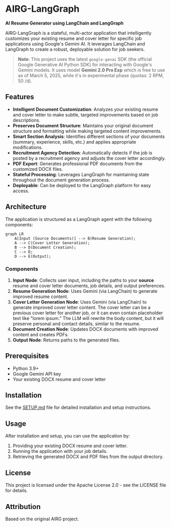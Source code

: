 # AIRG-LangGraph

**AI Resume Generator using LangChain and LangGraph**

AIRG-LangGraph is a stateful, multi-actor application that intelligently customizes your existing resume and cover letter for specific job applications using Google's Gemini AI. It leverages LangChain and LangGraph to create a robust, deployable solution for job seekers.

> **Note**: This project uses the latest `google-genai` SDK (the official Google Generative AI Python SDK) for interacting with Google's Gemini models. It uses model **Gemini 2.0 Pro Exp** which is free to use as of March 5, 2025, while it's in experimental phase (quotas: 2 RPM, 50 /d).

## Features

- **Intelligent Document Customization**: Analyzes your existing resume and cover letter to make subtle, targeted improvements based on job descriptions.
- **Preserves Document Structure**: Maintains your original document structure and formatting while making targeted content improvements.
- **Smart Section Analysis**: Identifies different sections of your documents (summary, experience, skills, etc.) and applies appropriate modifications.
- **Recruitment Agency Detection**: Automatically detects if the job is posted by a recruitment agency and adjusts the cover letter accordingly.
- **PDF Export**: Generates professional PDF documents from the customized DOCX files.
- **Stateful Processing**: Leverages LangGraph for maintaining state throughout the document generation process.
- **Deployable**: Can be deployed to the LangGraph platform for easy access.

## Architecture

The application is structured as a LangGraph agent with the following components:

```mermaid
graph LR
    A[Input (Source Documents)] --> B(Resume Generation);
    A --> C(Cover Letter Generation);
    B --> D(Document Creation);
    C --> D;
    D --> E(Output);
```

### Components

1.  **Input Node**: Collects user input, including the paths to your **source** resume and cover letter documents, job details, and output preferences.
2.  **Resume Generation Node**: Uses Gemini (via LangChain) to generate improved resume content.
3.  **Cover Letter Generation Node**: Uses Gemini (via LangChain) to generate improved cover letter content. The cover letter can be a previous cover letter for another job, or it can even contain placeholder text like "lorem ipsum." The LLM will rewrite the body content, but it will preserve personal and contact details, similar to the resume.
4.  **Document Creation Node**: Updates DOCX documents with improved content and creates PDFs.
5.  **Output Node**: Returns paths to the generated files.

## Prerequisites

-   Python 3.9+
-   Google Gemini API key
-   Your existing DOCX resume and cover letter

## Installation

See the [SETUP.md](SETUP.md) file for detailed installation and setup instructions.

## Usage

After installation and setup, you can use the application by:

1.  Providing your existing DOCX resume and cover letter.
2.  Running the application with your job details.
3.  Retrieving the generated DOCX and PDF files from the output directory.

## License

This project is licensed under the Apache License 2.0 - see the LICENSE file for details.

## Attribution

Based on the original AIRG project.
